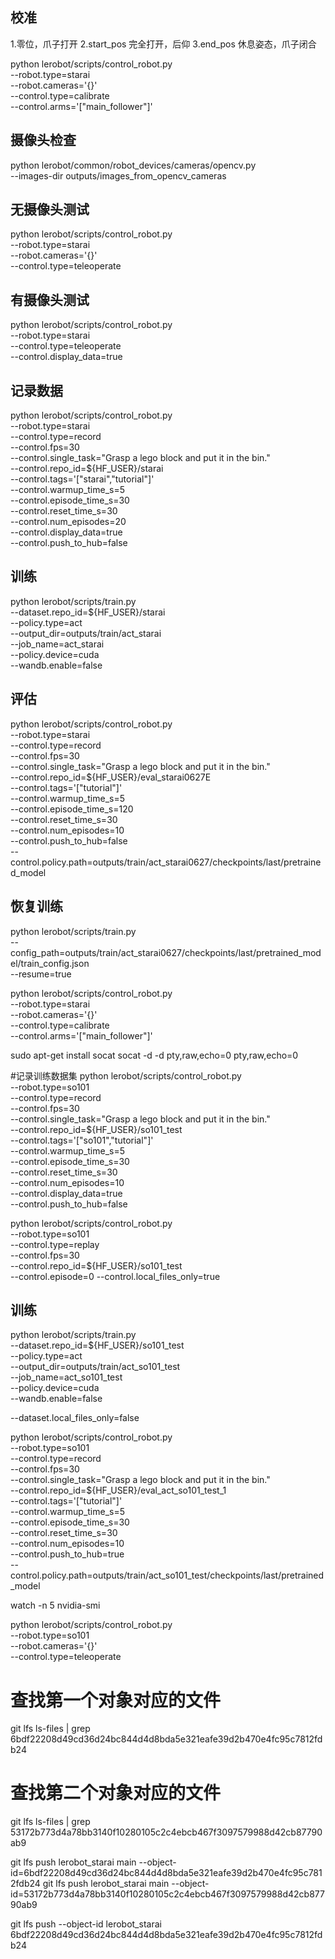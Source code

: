 ## 校准
1.零位，爪子打开
2.start_pos 完全打开，后仰
3.end_pos 休息姿态，爪子闭合

python lerobot/scripts/control_robot.py \
--robot.type=starai \
--robot.cameras='{}' \
--control.type=calibrate \
--control.arms='["main_follower"]'

## 摄像头检查
python lerobot/common/robot_devices/cameras/opencv.py \
    --images-dir outputs/images_from_opencv_cameras

## 无摄像头测试
python lerobot/scripts/control_robot.py \
--robot.type=starai \
--robot.cameras='{}' \
--control.type=teleoperate

## 有摄像头测试
python lerobot/scripts/control_robot.py \
  --robot.type=starai \
  --control.type=teleoperate \
  --control.display_data=true

## 记录数据
python lerobot/scripts/control_robot.py \
  --robot.type=starai \
  --control.type=record \
  --control.fps=30 \
  --control.single_task="Grasp a lego block and put it in the bin." \
  --control.repo_id=${HF_USER}/starai \
  --control.tags='["starai","tutorial"]' \
  --control.warmup_time_s=5 \
  --control.episode_time_s=30 \
  --control.reset_time_s=30 \
  --control.num_episodes=20 \
  --control.display_data=true \
  --control.push_to_hub=false

## 训练
  python lerobot/scripts/train.py \
  --dataset.repo_id=${HF_USER}/starai \
  --policy.type=act \
  --output_dir=outputs/train/act_starai \
  --job_name=act_starai \
  --policy.device=cuda \
  --wandb.enable=false

## 评估
python lerobot/scripts/control_robot.py \
  --robot.type=starai \
  --control.type=record \
  --control.fps=30 \
  --control.single_task="Grasp a lego block and put it in the bin." \
  --control.repo_id=${HF_USER}/eval_starai0627E \
  --control.tags='["tutorial"]' \
  --control.warmup_time_s=5 \
  --control.episode_time_s=120 \
  --control.reset_time_s=30 \
  --control.num_episodes=10 \
  --control.push_to_hub=false \
  --control.policy.path=outputs/train/act_starai0627/checkpoints/last/pretrained_model

## 恢复训练
python lerobot/scripts/train.py \
  --config_path=outputs/train/act_starai0627/checkpoints/last/pretrained_model/train_config.json \
  --resume=true

python lerobot/scripts/control_robot.py \
  --robot.type=starai \
  --robot.cameras='{}' \
  --control.type=calibrate \
  --control.arms='["main_follower"]'

sudo apt-get install socat
socat -d -d pty,raw,echo=0 pty,raw,echo=0




#记录训练数据集
python lerobot/scripts/control_robot.py \
  --robot.type=so101 \
  --control.type=record \
  --control.fps=30 \
  --control.single_task="Grasp a lego block and put it in the bin." \
  --control.repo_id=${HF_USER}/so101_test \
  --control.tags='["so101","tutorial"]' \
  --control.warmup_time_s=5 \
  --control.episode_time_s=30 \
  --control.reset_time_s=30 \
  --control.num_episodes=10 \
  --control.display_data=true \
  --control.push_to_hub=false


python lerobot/scripts/control_robot.py \
  --robot.type=so101 \
  --control.type=replay \
  --control.fps=30 \
  --control.repo_id=${HF_USER}/so101_test \
  --control.episode=0
  --control.local_files_only=true

## 训练
  python lerobot/scripts/train.py \
  --dataset.repo_id=${HF_USER}/so101_test \
  --policy.type=act \
  --output_dir=outputs/train/act_so101_test \
  --job_name=act_so101_test \
  --policy.device=cuda \
  --wandb.enable=false

  --dataset.local_files_only=false


python lerobot/scripts/control_robot.py \
  --robot.type=so101 \
  --control.type=record \
  --control.fps=30 \
  --control.single_task="Grasp a lego block and put it in the bin." \
  --control.repo_id=${HF_USER}/eval_act_so101_test_1 \
  --control.tags='["tutorial"]' \
  --control.warmup_time_s=5 \
  --control.episode_time_s=30 \
  --control.reset_time_s=30 \
  --control.num_episodes=10 \
  --control.push_to_hub=true \
  --control.policy.path=outputs/train/act_so101_test/checkpoints/last/pretrained_model

  watch -n 5 nvidia-smi

python lerobot/scripts/control_robot.py \
--robot.type=so101 \
--robot.cameras='{}' \
--control.type=teleoperate

# 查找第一个对象对应的文件
git lfs ls-files | grep 6bdf22208d49cd36d24bc844d4d8bda5e321eafe39d2b470e4fc95c7812fdb24

# 查找第二个对象对应的文件
git lfs ls-files | grep 53172b773d4a78bb3140f10280105c2c4ebcb467f3097579988d42cb87790ab9

git lfs push lerobot_starai main --object-id=6bdf22208d49cd36d24bc844d4d8bda5e321eafe39d2b470e4fc95c7812fdb24
git lfs push lerobot_starai main --object-id=53172b773d4a78bb3140f10280105c2c4ebcb467f3097579988d42cb87790ab9

git lfs push --object-id lerobot_starai 6bdf22208d49cd36d24bc844d4d8bda5e321eafe39d2b470e4fc95c7812fdb24
